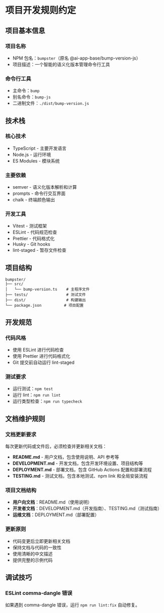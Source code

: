 # 项目开发规则约定

## 项目基本信息

### 项目名称

- NPM 包名：`bumpster`（原名 @ai-app-base/bump-version-js）
- 项目描述：一个智能的语义化版本管理命令行工具

### 命令行工具

- 主命令：`bump`
- 别名命令：`bump-js`
- 二进制文件：`./dist/bump-version.js`

## 技术栈

### 核心技术

- TypeScript - 主要开发语言
- Node.js - 运行环境
- ES Modules - 模块系统

### 主要依赖

- semver - 语义化版本解析和计算
- prompts - 命令行交互界面
- chalk - 终端颜色输出

### 开发工具

- Vitest - 测试框架
- ESLint - 代码规范检查
- Prettier - 代码格式化
- Husky - Git hooks
- lint-staged - 暂存文件检查

## 项目结构

```
bumpster/
├── src/
│   └── bump-version.ts    # 主程序文件
├── tests/                 # 测试文件
├── dist/                  # 构建输出
└── package.json          # 项目配置
```

## 开发规范

### 代码风格

- 使用 ESLint 进行代码检查
- 使用 Prettier 进行代码格式化
- Git 提交前自动运行 lint-staged

### 测试要求

- 运行测试：`npm test`
- 运行 lint：`npm run lint`
- 运行类型检查：`npm run typecheck`

## 文档维护规则

### 文档更新要求

每次更新代码或文件后，必须检查并更新相关文档：

- **README.md** - 用户文档，包含使用说明、API 参考等
- **DEVELOPMENT.md** - 开发文档，包含开发环境设置、项目结构等
- **DEPLOYMENT.md** - 部署文档，包含 GitHub Actions 配置和部署流程
- **TESTING.md** - 测试文档，包含本地测试、npm link 和全局安装流程

### 项目文档结构

- **用户向文档**：README.md（使用说明）
- **开发者文档**：DEVELOPMENT.md（开发指南）、TESTING.md（测试指南）
- **运维文档**：DEPLOYMENT.md（部署配置）

### 更新原则

- 代码变更后立即更新相关文档
- 保持文档与代码的一致性
- 使用清晰的中文描述
- 提供完整的示例代码

## 调试技巧

### ESLint comma-dangle 错误

如果遇到 comma-dangle 错误，运行 `npm run lint:fix` 自动修复。

<!-- 最后更新时间: 2025-01-08T13:49:37+08:00 -->
<!-- 最后检查时间: 2025-01-08T13:50:52+08:00 -->

